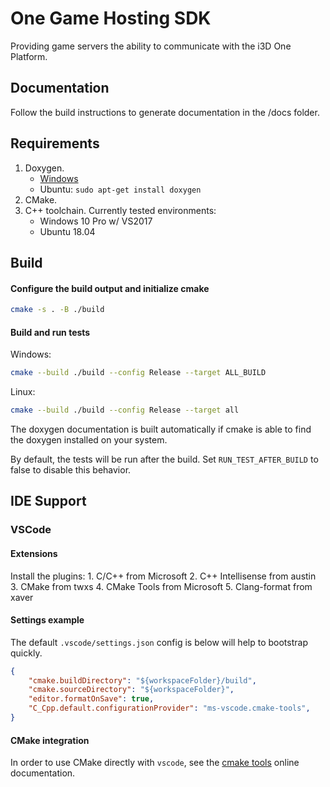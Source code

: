 # One Game Hosting SDK

Providing game servers the ability to communicate with the i3D One Platform.

## Documentation

Follow the build instructions to generate documentation in the /docs folder.

## Requirements

1. Doxygen.
    - [Windows](https://www.doxygen.nl/manual/install.html#install_bin_windows)
    - Ubuntu: `sudo apt-get install doxygen`
2. CMake.
3. C++ toolchain. Currently tested environments:
    - Windows 10 Pro w/ VS2017
    - Ubuntu 18.04

## Build

#### Configure the build output and initialize cmake
```bash
cmake -s . -B ./build
```

#### Build and run tests

Windows:
```bash
cmake --build ./build --config Release --target ALL_BUILD
```

Linux:
```bash
cmake --build ./build --config Release --target all
```

The doxygen documentation is built automatically if cmake is able to find the doxygen installed on your system.

By default, the tests will be run after the build. Set `RUN_TEST_AFTER_BUILD` to false to disable this behavior.

## IDE Support

### VSCode

#### Extensions

Install the plugins:
    1. C/C++ from Microsoft
    2. C++ Intellisense from austin
    3. CMake from twxs
    4. CMake Tools from Microsoft
    5. Clang-format from xaver

#### Settings example

The default `.vscode/settings.json` config is below will help to bootstrap quickly.

```json
{
    "cmake.buildDirectory": "${workspaceFolder}/build",
    "cmake.sourceDirectory": "${workspaceFolder}",
    "editor.formatOnSave": true,
    "C_Cpp.default.configurationProvider": "ms-vscode.cmake-tools",
}
```

#### CMake integration

In order to use CMake directly with `vscode`, see the [cmake tools](https://vector-of-bool.github.io/docs/vscode-cmake-tools/getting_started.html#cmake-tools-quick-start) online documentation.
